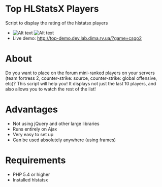 # Top HLStatsX Players
Script to display the rating of the hlstatsx players

- ![Alt text](http://top-demo.dev.lab.dima.rv.ua/images/1.png "Screenshot 1") ![Alt text](http://top-demo.dev.lab.dima.rv.ua/images/2.png "Screenshot 2")
- Live demo: http://top-demo.dev.lab.dima.rv.ua/?game=csgo2


# About
Do you want to place on the forum mini-ranked players on your servers (team fortress 2, counter-strike: source, counter-strike: global offensive, etc)?
This script will help you!
It displays not just the last 10 players, and also allows you to watch the rest of the list!

# Advantages
* Not using jQuery and other large libraries
* Runs entirely on Ajax
* Very easy to set up
* Can be used absolutely anywhere (using frames)

# Requirements 
* PHP 5.4 or higher
* Installed hlstatsx
